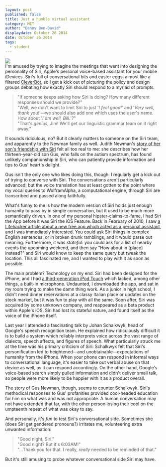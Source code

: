 ```yaml
---
layout: post
published: false
title: Just a humble virtual assistant
category: MIT
author: "Danny Ben-David"
displaydate: October 26 2014
date: October 26 2014
tags: 
  - student
---
```


![](http://i.imgur.com/z2OFKCq.png)    
I'm amused by trying to imagine the meetings that went into designing the personality of Siri, Apple's personal voice-based assistant for your mobile iDevices. Siri's full of conversational bits and easter eggs, almost like a filtered [CleverBot](http://www.cleverbot.com/), so I get a kick out of picturing the policy and design groups debating how exactly Siri should respond to a myriad of prompts.

> "If someone keeps asking how Siri is doing? How many different responses should we provide?"    
> "Well, we don't want to limit Siri to just '_I feel good!_' and '_Very well, thank you!_'—we should also add one which uses the user's name. How about '_I am well, Bill._'?"    
> "That's _genius_, Jim! We'll get our linguistic grammar team on it right away." 

It sounds ridiculous, no? But it clearly matters to someone on the Siri team, and apparently to the Newman family as well. Judith Newman's [story of her son's friendship with Siri](http://nyti.ms/1yLmB6i "New York Times: To Siri, With Love") felt all too real to me: she describes how her thirteen-year-old son Gus, who falls on the autism spectrum, has found unlikely companionship in Siri, who can patiently provide information and tips to Gus' heart's delight. 

Gus isn't the only one who likes doing this, though: I regularly get a kick out of trying to converse with Siri. The conversations aren't particularly advanced, but the voice translation has at least gotten to the point where my vocal queries to WolframAlpha, a computational engine, through Siri are transcribed and passed along faithfully.

What's funny to me is how the modern version of Siri holds just enough humanity to pass by in simple conversation, but it used to be much more semantically driven. In one of my personal hipster-claims-to-fame, I had Siri the App before it was Siri the iOS Feature. Back in February of 2010, I saw [a Lifehacker article about a new free app which acted as a personal assistant](http://lifehacker.com/5465117/siri-is-a-personal-assistant-that-fits-in-your-pocket "Lifehacker: Siri Is a Personal Assistant that Fits in Your Pocket"), and I was immediately interested. You could ask Siri things in complex English sentences, or in broken drunk ramblings, and it would parse out meaning. Furthermore, it was _stateful_: you could ask for a list of nearby events the upcoming weekend, and then say "How about in [place] instead?" and Siri would know to keep the same query but tweak the location. This all fascinated me, and I wanted to play with it as soon as possible.

The main problem? Technology on my end. Siri had been designed for the iPhone, and I had [a third-generation iPod Touch](http://i.imgur.com/h6bjDfo.png) which lacked, among other things, a built-in microphone. Undaunted, I downloaded the app, and sat in my room trying to make the damn thing work. As a junior in high school, I didn't need dinner reservations at a classy Italian place or updates on the stock market, but it was fun to play with all the same. Soon after, Siri was acquired by some unknown company, and reappeared as a beta product within Apple's iOS. Siri had lost its stateful nature, and found itself as the voice of the iPhone itself. 

Last year I attended a fascinating talk by Johan Schalkwyk, head of Google's speech recognition team. He explained how ridiculously difficult it is to build a system which reliably interprets voice across the vast range of dialects, speech affects, and figures of speech. What particularly struck me at the time was his primary criticism of Siri: Schalkwyk felt that Siri's personification led to heightened—and unobtainable—expectations of humanity from the iPhone. When your phone can respond in informal ways to conversational language, it's easier to take out verbal abuse on that device as well, as it can respond accordingly. On the other hand, Google's voice-based search simply pulled information and didn't deliver small talk, so people were more likely to be happier with it as a product overall.

The story of Gus Newman, though, seems to counter Schalkwyk. Siri's methodical responses to Gus' profanities provided cool-headed education for him on what was and was not appropriate. A human conversation may not have extended that far, with the other person losing their cool on the umpteenth repeat of what was okay to say.

And personally, it's _fun_ to test Siri's conversational side. Sometimes she (does Siri get gendered pronouns?) irritates me, volunteering extra unwanted information:

> "Good night, Siri."    
> "Good night? But it's 6:03AM!"    
> "…Thank you for that. I really, _really_ needed to be reminded of that."

But it's still amusing to probe whatever conversational side Siri may have. 
